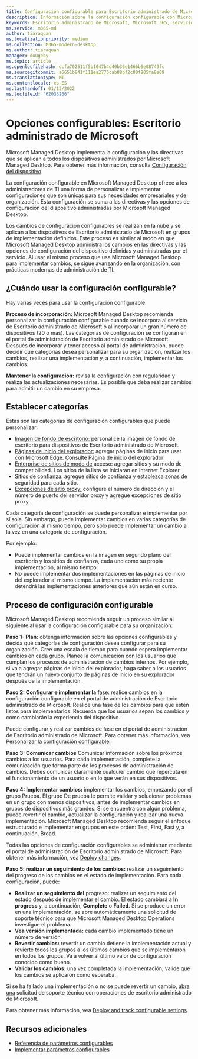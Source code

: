 ```yaml
---
title: Configuración configurable para Escritorio administrado de Microsoft
description: Información sobre la configuración configurable con Microsoft Managed Desktop
keywords: Escritorio administrado de Microsoft, Microsoft 365, servicio, documentación, configuración, configuración configurable
ms.service: m365-md
author: tiaraquan
ms.localizationpriority: medium
ms.collection: M365-modern-desktop
ms.author: tiaraquan
manager: dougeby
ms.topic: article
ms.openlocfilehash: dcfa702511f5b1047b4d40b36e1466b6e08749fc
ms.sourcegitcommit: a6651b841f111ea2776cab88bf2c80f805fa8e09
ms.translationtype: MT
ms.contentlocale: es-ES
ms.lasthandoff: 01/13/2022
ms.locfileid: "62033266"
---
```

# <a name="configurable-settings---microsoft-managed-desktop"></a>Opciones configurables: Escritorio administrado de Microsoft

Microsoft Managed Desktop implementa la configuración y las directivas que se aplican a todos los dispositivos administrados por Microsoft Managed Desktop. Para obtener más información, consulta [Configuración del dispositivo](../service-description/device-policies.md).

La configuración configurable en Microsoft Managed Desktop ofrece a los administradores de TI una forma de personalizar e implementar configuraciones que son únicas para sus necesidades empresariales y de organización. Esta configuración se suma a las directivas y las opciones de configuración del dispositivo administradas por Microsoft Managed Desktop.  

Los cambios de configuración configurables se realizan en la nube y se aplican a los dispositivos de Escritorio administrado de Microsoft en grupos de implementación definidos. Este proceso es similar al modo en que Microsoft Managed Desktop administra los cambios en las directivas y las opciones de configuración del dispositivo definidas y administradas por el servicio. Al usar el mismo proceso que usa Microsoft Managed Desktop para implementar cambios, se sigue avanzando en la organización, con prácticas modernas de administración de TI.

## <a name="when-to-use-configurable-settings"></a>¿Cuándo usar la configuración configurable?

Hay varias veces para usar la configuración configurable. 

**Proceso de incorporación:** Microsoft Managed Desktop recomienda personalizar la configuración configurable cuando se incorpora al servicio de Escritorio administrado de Microsoft o al incorporar un gran número de dispositivos (20 o más). Las categorías de configuración se configuran en el portal de administración de Escritorio administrado de Microsoft. Después de incorporar y tener acceso al portal de administración, puede decidir qué categorías desea personalizar para su organización, realizar los cambios, realizar una implementación y, a continuación, implementar los cambios.

**Mantener la configuración:** revisa la configuración con regularidad y realiza las actualizaciones necesarias. Es posible que deba realizar cambios para admitir un cambio en su empresa.   

## <a name="setting-categories"></a>Establecer categorías

Estas son las categorías de configuración configurables que puede personalizar:
- [Imagen de fondo de escritorio:](config-setting-ref.md#desktop-background-picture) personalice la imagen de fondo de escritorio para dispositivos de Escritorio administrado de Microsoft. 
- [Páginas de inicio del explorador:](config-setting-ref.md#browser-start-pages) agregar páginas de inicio para usar con Microsoft Edge. Consulte Página de inicio del explorador
- [Enterprise de sitios de modo de](config-setting-ref.md#enterprise-mode-site-list-location) acceso: agregar sitios y su modo de compatibilidad. Los sitios de la lista se iniciarán en Internet Explorer. 
- [Sitios de confianza:](config-setting-ref.md#trusted-sites) agregue sitios de confianza y establezca zonas de seguridad para cada sitio. 
- [Excepciones de sitio proxy:](config-setting-ref.md#proxy) configure el número de dirección y el número de puerto del servidor proxy y agregue excepciones de sitio proxy.

Cada categoría de configuración se puede personalizar e implementar por sí sola. Sin embargo, puede implementar cambios en varias categorías de configuración al mismo tiempo, pero solo puede implementar un cambio a la vez en una categoría de configuración.

Por ejemplo:
- Puede implementar cambios en la imagen en segundo plano del escritorio y los sitios de confianza, cada uno como su propia implementación, al mismo tiempo. 
- No puede implementar dos implementaciones en las páginas de inicio del explorador al mismo tiempo. La implementación más reciente detendrá las implementaciones anteriores que aún están en curso.

## <a name="configurable-setting-process"></a>Proceso de configuración configurable

Microsoft Managed Desktop recomienda seguir un proceso similar al siguiente al usar la configuración configurable para su organización:

**Paso 1- Plan:** obtenga información sobre las opciones configurables y decida qué categorías de configuración desea configurar para su organización. Cree una escala de tiempo para cuando espera implementar cambios en cada grupo. Planee la comunicación con los usuarios que cumplan los procesos de administración de cambios internos. Por ejemplo, si va a agregar páginas de inicio del explorador, haga saber a los usuarios que tendrán un nuevo conjunto de páginas de inicio en su explorador después de la implementación.  

**Paso 2: Configurar e implementar la** fase: realice cambios en la configuración configurable en el portal de administración de Escritorio administrado de Microsoft. Realice una fase de los cambios para que estén listos para implementarlos. Recuerda que los usuarios sepan los cambios y cómo cambiarán la experiencia del dispositivo.   

Puede configurar y realizar cambios de fase en el portal de administración de Escritorio administrado de Microsoft. Para obtener más información, vea [Personalizar la configuración configurable](config-setting-ref.md). 

**Paso 3: Comunicar cambios** Comunicar información sobre los próximos cambios a los usuarios. Para cada implementación, complete la comunicación que forma parte de los procesos de administración de cambios. Debes comunicar claramente cualquier cambio que repercuta en el funcionamiento de un usuario o en lo que verán en sus dispositivos.

**Paso 4: Implementar cambios:** implementar los cambios, empezando por el grupo Prueba. El grupo De prueba le permite validar y solucionar problemas en un grupo con menos dispositivos, antes de implementar cambios en grupos de dispositivos más grandes. Si se encuentra con algún problema, puede revertir el cambio, actualizar la configuración y realizar una nueva implementación. Microsoft Managed Desktop recomienda seguir el enfoque estructurado e implementar en grupos en este orden: Test, First, Fast y, a continuación, Broad.   

Todas las opciones de configuración configurables se administran mediante el portal de administración de Escritorio administrado de Microsoft. Para obtener más información, vea [Deploy changes](config-setting-deploy.md). 

**Paso 5: realizar un seguimiento de los cambios:** realizar un seguimiento del progreso de los cambios en el estado de implementación. Para cada configuración, puede:
- **Realizar un seguimiento del** progreso: realizar un seguimiento del estado después de implementar el cambio. El estado cambiará a **In progress** y, a continuación, **Complete** o **Failed**. Si se produce un error en una implementación, se abre automáticamente una solicitud de soporte técnico para que Microsoft Managed Desktop Operations investigue el problema.  
- **Vea versión implementada:** cada cambio implementado tiene un número de versión.
- **Revertir cambios:** revertir un cambio detiene la implementación actual y revierte todos los grupos a los últimos cambios que se implementaron en todos los grupos. Va a volver al último valor de configuración conocido como bueno.
- **Validar los cambios:** una vez completada la implementación, valide que los cambios se aplicaron como esperaba.  

Si se ha fallado una implementación o no se puede revertir un cambio, [abra una](admin-support.md) solicitud de soporte técnico con operaciones de escritorio administrado de Microsoft. 

Para obtener más información, vea [Deploy and track configurable settings](config-setting-deploy.md).

## <a name="additional-resources"></a>Recursos adicionales
- [Referencia de parámetros configurables](config-setting-ref.md) 
- [Implementar parámetros configurables](config-setting-deploy.md) 
